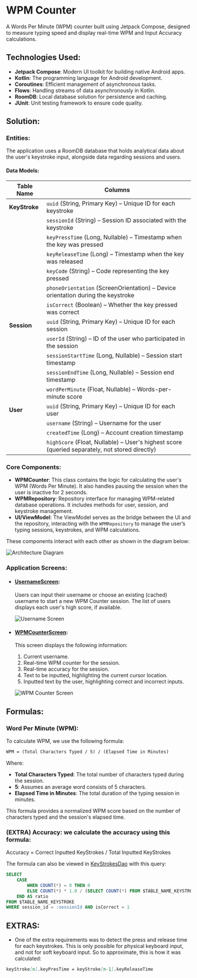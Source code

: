 # WPM Counter

A Words Per Minute (WPM) counter built using Jetpack Compose, designed to measure typing speed and display real-time WPM and Input Accuracy calculations.

## Technologies Used:
- **Jetpack Compose**: Modern UI toolkit for building native Android apps.
- **Kotlin**: The programming language for Android development.
- **Coroutines**: Efficient management of asynchronous tasks.
- **Flows**: Handling streams of data asynchronously in Kotlin.
- **RoomDB**: Local database solution for persistence and caching.
- **JUnit**: Unit testing framework to ensure code quality.

## Solution:

### Entities:
The application uses a RoomDB database that holds analytical data about the user's keystroke input, alongside data regarding sessions and users.

#### Data Models:

| **Table Name**          | **Columns**                                                                                   |
|-------------------------|-----------------------------------------------------------------------------------------------|
| **KeyStroke**           | `uuid` (String, Primary Key) – Unique ID for each keystroke                                  |
|                         | `sessionId` (String) – Session ID associated with the keystroke                              |
|                         | `keyPressTime` (Long, Nullable) – Timestamp when the key was pressed                         |
|                         | `keyReleaseTime` (Long) – Timestamp when the key was released                                |
|                         | `keyCode` (String) – Code representing the key pressed                                       |
|                         | `phoneOrientation` (ScreenOrientation) – Device orientation during the keystroke             |
|                         | `isCorrect` (Boolean) – Whether the key pressed was correct                                  |
| **Session**             | `uuid` (String, Primary Key) – Unique ID for each session                                    |
|                         | `userId` (String) – ID of the user who participated in the session                           |
|                         | `sessionStartTime` (Long, Nullable) – Session start timestamp                                |
|                         | `sessionEndTime` (Long, Nullable) – Session end timestamp                                    |
|                         | `wordPerMinute` (Float, Nullable) – Words-per-minute score                                   |
| **User**                | `uuid` (String, Primary Key) – Unique ID for each user                                       |
|                         | `username` (String) – Username for the user                                                  |
|                         | `createdTime` (Long) – Account creation timestamp                                            |
|                         | `highScore` (Float, Nullable) – User's highest score (queried separately, not stored directly) |

### Core Components:
- **WPMCounter**: This class contains the logic for calculating the user's WPM (Words Per Minute). It also handles pausing the session when the user is inactive for 2 seconds.
- **WPMRepository**: Repository interface for managing WPM-related database operations. It includes methods for user, session, and keystroke management.
- **UI/ViewModel**: The ViewModel serves as the bridge between the UI and the repository, interacting with the `WPMRepository` to manage the user’s typing sessions, keystrokes, and WPM calculations.

These components interact with each other as shown in the diagram below:

![Architecture Diagram](https://github.com/user-attachments/assets/eab67556-de1e-4517-9258-797287ab1deb)

### Application Screens:
- #### [UsernameScreen](app/src/main/java/com/omarhawari/wpm_counter/screens/username/UsernameScreen.kt): 
  Users can input their username or choose an existing (cached) username to start a new WPM Counter session. The list of users displays each user's high score, if available.
  
  ![Username Screen](https://github.com/user-attachments/assets/5ba21ce8-f64f-45d6-81e6-6d5e69f5ae56)

- #### [WPMCounterScreen](app/src/main/java/com/omarhawari/wpm_counter/screens/wpm_counter/WPMCounterScreen.kt): 
  This screen displays the following information:
  1. Current username.
  2. Real-time WPM counter for the session.
  3. Real-time accuracy for the session.
  4. Text to be inputted, highlighting the current cursor location.
  5. Inputted text by the user, highlighting correct and incorrect inputs.

  ![WPM Counter Screen](https://github.com/user-attachments/assets/2b194838-812f-4117-9efd-2ed1c15f34e4)

## Formulas:

### Word Per Minute (WPM):
To calculate WPM, we use the following formula:
```markdown
WPM = (Total Characters Typed / 5) / (Elapsed Time in Minutes)
```

Where:
- **Total Characters Typed**: The total number of characters typed during the session.
- **5**: Assumes an average word consists of 5 characters.
- **Elapsed Time in Minutes**: The total duration of the typing session in minutes.

This formula provides a normalized WPM score based on the number of characters typed and the session's elapsed time.


### (EXTRA) Accuracy: we calculate the accuracy using this formula: 
Accuracy = Correct Inputted KeyStrokes / Total Inputted KeyStrokes

The formula can also be viewed in [KeyStrokesDao](app/src/main/java/com/omarhawari/wpm_counter/database/daos/KeyStrokeDao.kt) with this query:
```sql
SELECT
    CASE 
        WHEN COUNT(*) = 0 THEN 0 
        ELSE COUNT(*) * 1.0 / (SELECT COUNT(*) FROM $TABLE_NAME_KEYSTROKE WHERE session_id = :sessionId) 
    END AS ratio 
FROM $TABLE_NAME_KEYSTROKE 
WHERE session_id = :sessionId AND isCorrect = 1
```

## EXTRAS:
- One of the extra requirements was to detect the press and release time for each keystrokes. This is only possible for physical keyboard input, and not for soft keyboard input. So to approximate, this is how it was calculated:

```markdown
keyStroke[n].keyPresTime = keyStroke[n-1].keyReleaseTime
```
